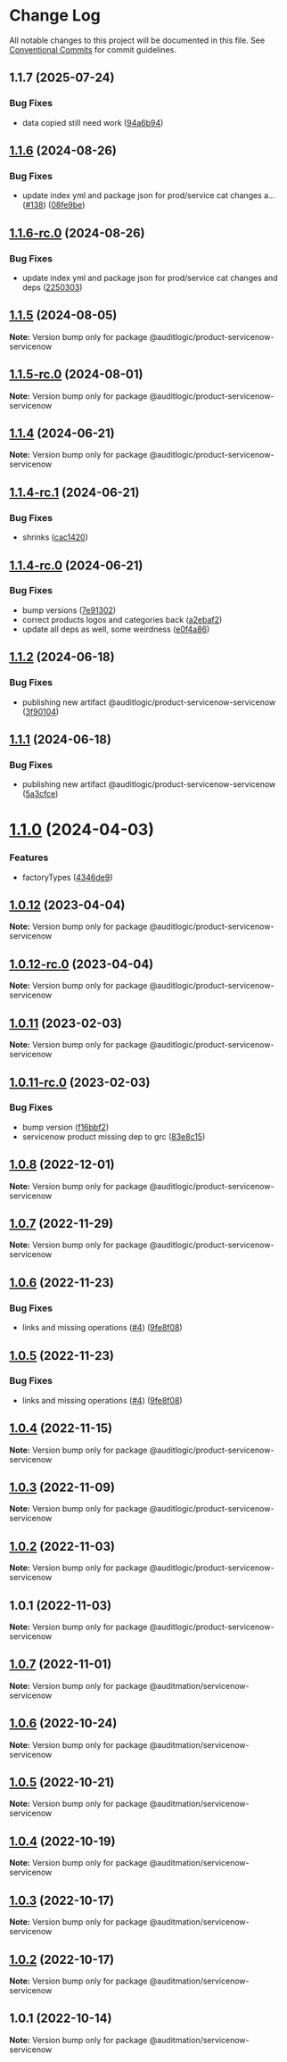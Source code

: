 # Change Log

All notable changes to this project will be documented in this file.
See [Conventional Commits](https://conventionalcommits.org) for commit guidelines.

## 1.1.7 (2025-07-24)


### Bug Fixes

* data copied still need work ([94a6b94](https://github.com/zerobias-org/product/commit/94a6b942fb0516367548599d739529536132755a))





## [1.1.6](https://github.com/auditlogic/product/compare/@auditlogic/product-servicenow-servicenow@1.1.5...@auditlogic/product-servicenow-servicenow@1.1.6) (2024-08-26)


### Bug Fixes

* update index yml and package json for prod/service cat changes a… ([#138](https://github.com/auditlogic/product/issues/138)) ([08fe9be](https://github.com/auditlogic/product/commit/08fe9beb1c8457462a19bc69caa02e6212d97e1a))





## [1.1.6-rc.0](https://github.com/auditlogic/product/compare/@auditlogic/product-servicenow-servicenow@1.1.5...@auditlogic/product-servicenow-servicenow@1.1.6-rc.0) (2024-08-26)


### Bug Fixes

* update index yml and package json for prod/service cat changes and deps ([2250303](https://github.com/auditlogic/product/commit/225030363a363608240135b7ebed386b28f01e4b))





## [1.1.5](https://github.com/auditlogic/product/compare/@auditlogic/product-servicenow-servicenow@1.1.4...@auditlogic/product-servicenow-servicenow@1.1.5) (2024-08-05)

**Note:** Version bump only for package @auditlogic/product-servicenow-servicenow





## [1.1.5-rc.0](https://github.com/auditlogic/product/compare/@auditlogic/product-servicenow-servicenow@1.1.4...@auditlogic/product-servicenow-servicenow@1.1.5-rc.0) (2024-08-01)

**Note:** Version bump only for package @auditlogic/product-servicenow-servicenow





## [1.1.4](https://github.com/auditlogic/product/compare/@auditlogic/product-servicenow-servicenow@1.1.4-rc.1...@auditlogic/product-servicenow-servicenow@1.1.4) (2024-06-21)

**Note:** Version bump only for package @auditlogic/product-servicenow-servicenow





## [1.1.4-rc.1](https://github.com/auditlogic/product/compare/@auditlogic/product-servicenow-servicenow@1.1.4-rc.0...@auditlogic/product-servicenow-servicenow@1.1.4-rc.1) (2024-06-21)


### Bug Fixes

* shrinks ([cac1420](https://github.com/auditlogic/product/commit/cac14200fefcd8183ab69fe89a47bd3f70f563e9))





## [1.1.4-rc.0](https://github.com/auditlogic/product/compare/@auditlogic/product-servicenow-servicenow@1.1.2...@auditlogic/product-servicenow-servicenow@1.1.4-rc.0) (2024-06-21)


### Bug Fixes

* bump versions ([7e91302](https://github.com/auditlogic/product/commit/7e913023b8b312150ed7762c32fbbe616be71de5))
* correct products logos and categories back ([a2ebaf2](https://github.com/auditlogic/product/commit/a2ebaf2efe8e232e6ff22c774c456048771f9469))
* update all deps as well, some weirdness ([e0f4a86](https://github.com/auditlogic/product/commit/e0f4a864714e2d3de6bbf3da014d5312fe53be2f))





## [1.1.2](https://github.com/auditlogic/product/compare/@auditlogic/product-servicenow-servicenow@1.1.1...@auditlogic/product-servicenow-servicenow@1.1.2) (2024-06-18)


### Bug Fixes

* publishing new artifact @auditlogic/product-servicenow-servicenow ([3f90104](https://github.com/auditlogic/product/commit/3f90104bdb2795137d2b173eaa25467a24b8b16d))





## [1.1.1](https://github.com/auditlogic/product/compare/@auditlogic/product-servicenow-servicenow@1.1.0...@auditlogic/product-servicenow-servicenow@1.1.1) (2024-06-18)


### Bug Fixes

* publishing new artifact @auditlogic/product-servicenow-servicenow ([5a3cfce](https://github.com/auditlogic/product/commit/5a3cfce779e2753ca002f08ba98de61dbd126cba))





# [1.1.0](https://github.com/auditlogic/product/compare/@auditlogic/product-servicenow-servicenow@1.0.12...@auditlogic/product-servicenow-servicenow@1.1.0) (2024-04-03)


### Features

* factoryTypes ([4346de9](https://github.com/auditlogic/product/commit/4346de92693aee892fccf725338ffc7b80ab182b))





## [1.0.12](https://github.com/auditlogic/product/compare/@auditlogic/product-servicenow-servicenow@1.0.11...@auditlogic/product-servicenow-servicenow@1.0.12) (2023-04-04)

**Note:** Version bump only for package @auditlogic/product-servicenow-servicenow





## [1.0.12-rc.0](https://github.com/auditlogic/product/compare/@auditlogic/product-servicenow-servicenow@1.0.11...@auditlogic/product-servicenow-servicenow@1.0.12-rc.0) (2023-04-04)

**Note:** Version bump only for package @auditlogic/product-servicenow-servicenow





## [1.0.11](https://github.com/auditlogic/product/compare/@auditlogic/product-servicenow-servicenow@1.0.11-rc.0...@auditlogic/product-servicenow-servicenow@1.0.11) (2023-02-03)

**Note:** Version bump only for package @auditlogic/product-servicenow-servicenow





## [1.0.11-rc.0](https://github.com/auditlogic/product/compare/@auditlogic/product-servicenow-servicenow@1.0.8...@auditlogic/product-servicenow-servicenow@1.0.11-rc.0) (2023-02-03)


### Bug Fixes

* bump version ([f16bbf2](https://github.com/auditlogic/product/commit/f16bbf2c310e0780ad25c3a73ba328de1d311c7b))
* servicenow product missing dep to grc ([83e8c15](https://github.com/auditlogic/product/commit/83e8c156a068c755b0e857c30f1a66c596e547c4))





## [1.0.8](https://github.com/auditlogic/product/compare/@auditlogic/product-servicenow-servicenow@1.0.7...@auditlogic/product-servicenow-servicenow@1.0.8) (2022-12-01)

**Note:** Version bump only for package @auditlogic/product-servicenow-servicenow





## [1.0.7](https://github.com/auditlogic/product/compare/@auditlogic/product-servicenow-servicenow@1.0.6...@auditlogic/product-servicenow-servicenow@1.0.7) (2022-11-29)

**Note:** Version bump only for package @auditlogic/product-servicenow-servicenow





## [1.0.6](https://github.com/auditlogic/product/compare/@auditlogic/product-servicenow-servicenow@1.0.4...@auditlogic/product-servicenow-servicenow@1.0.6) (2022-11-23)


### Bug Fixes

* links and missing operations ([#4](https://github.com/auditlogic/product/issues/4)) ([9fe8f08](https://github.com/auditlogic/product/commit/9fe8f08fe7c57fdb79f991ac35bd6ac2e7dcad38))





## [1.0.5](https://github.com/auditlogic/product/compare/@auditlogic/product-servicenow-servicenow@1.0.4...@auditlogic/product-servicenow-servicenow@1.0.5) (2022-11-23)


### Bug Fixes

* links and missing operations ([#4](https://github.com/auditlogic/product/issues/4)) ([9fe8f08](https://github.com/auditlogic/product/commit/9fe8f08fe7c57fdb79f991ac35bd6ac2e7dcad38))





## [1.0.4](https://github.com/auditlogic/product/compare/@auditlogic/product-servicenow-servicenow@1.0.3...@auditlogic/product-servicenow-servicenow@1.0.4) (2022-11-15)

**Note:** Version bump only for package @auditlogic/product-servicenow-servicenow





## [1.0.3](https://github.com/auditlogic/product/compare/@auditlogic/product-servicenow-servicenow@1.0.2...@auditlogic/product-servicenow-servicenow@1.0.3) (2022-11-09)

**Note:** Version bump only for package @auditlogic/product-servicenow-servicenow





## [1.0.2](https://github.com/auditlogic/product/compare/@auditlogic/product-servicenow-servicenow@1.0.1...@auditlogic/product-servicenow-servicenow@1.0.2) (2022-11-03)

**Note:** Version bump only for package @auditlogic/product-servicenow-servicenow





## 1.0.1 (2022-11-03)

**Note:** Version bump only for package @auditlogic/product-servicenow-servicenow





## [1.0.7](https://github.com/auditmation/store-content/compare/@auditmation/servicenow-servicenow@1.0.6...@auditmation/servicenow-servicenow@1.0.7) (2022-11-01)

**Note:** Version bump only for package @auditmation/servicenow-servicenow





## [1.0.6](https://github.com/auditmation/store-content/compare/@auditmation/servicenow-servicenow@1.0.5...@auditmation/servicenow-servicenow@1.0.6) (2022-10-24)

**Note:** Version bump only for package @auditmation/servicenow-servicenow





## [1.0.5](https://github.com/auditmation/store-content/compare/@auditmation/servicenow-servicenow@1.0.4...@auditmation/servicenow-servicenow@1.0.5) (2022-10-21)

**Note:** Version bump only for package @auditmation/servicenow-servicenow





## [1.0.4](https://github.com/auditmation/store-content/compare/@auditmation/servicenow-servicenow@1.0.3...@auditmation/servicenow-servicenow@1.0.4) (2022-10-19)

**Note:** Version bump only for package @auditmation/servicenow-servicenow





## [1.0.3](https://github.com/auditmation/store-content/compare/@auditmation/servicenow-servicenow@1.0.2...@auditmation/servicenow-servicenow@1.0.3) (2022-10-17)

**Note:** Version bump only for package @auditmation/servicenow-servicenow





## [1.0.2](https://github.com/auditmation/store-content/compare/@auditmation/servicenow-servicenow@1.0.1...@auditmation/servicenow-servicenow@1.0.2) (2022-10-17)

**Note:** Version bump only for package @auditmation/servicenow-servicenow





## 1.0.1 (2022-10-14)

**Note:** Version bump only for package @auditmation/servicenow-servicenow
